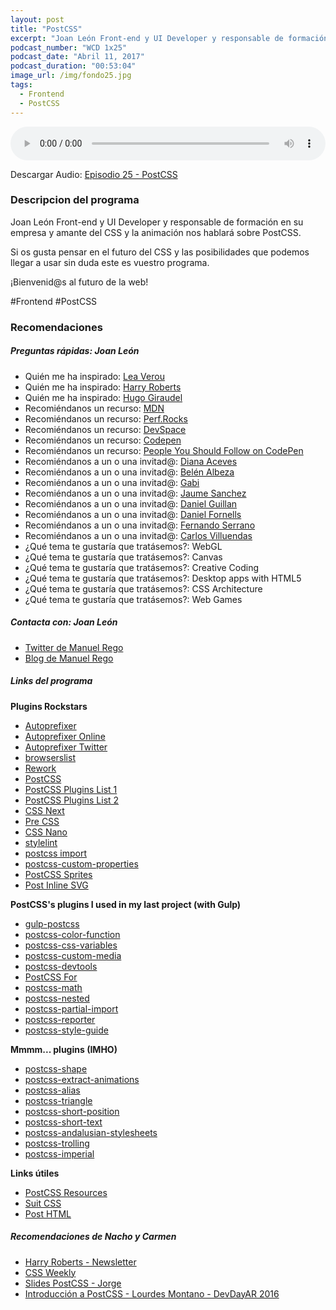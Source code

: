 ```yaml
---
layout: post
title: "PostCSS"
excerpt: "Joan León Front-end y UI Developer y responsable de formación en su empresa y amante del CSS y la animación nos hablará sobre PostCSS"
podcast_number: "WCD 1x25"
podcast_date: "Abril 11, 2017"
podcast_duration: "00:53:04"
image_url: /img/fondo25.jpg
tags: 
  - Frontend
  - PostCSS
---
```


<audio src="http://www.podtrac.com/pts/redirect.mp3/archive.org/download/WCD-25/WeCodeSign%201x25%20-%20PostCSS.mp3" preload="auto" controls style="width: 100%;">
  <p>Tu navegador no implementa el elemento audio</p>
</audio>

<p>Descargar Audio: <a href="http://www.podtrac.com/pts/redirect.mp3/archive.org/download/WCD-25/WeCodeSign%201x25%20-%20PostCSS.mp3" title="Botón derecho del ratón, luego guardar enlace como...">Episodio 25 - PostCSS</a></p>

<h3 class="post-title  post-heading">Descripcion del programa</h3>

Joan León Front-end y UI Developer y responsable de formación en su empresa y amante del CSS y la animación nos hablará sobre PostCSS.

Si os gusta pensar en el futuro del CSS y las posibilidades que podemos llegar a usar sin duda este es vuestro programa.

¡Bienvenid@s al futuro de la web!
 
<div class="rule"></div>

#Frontend #PostCSS

<div class="rule"></div>

<h3 class="post-title  post-heading">Recomendaciones</h3>

##### Preguntas rápidas: Joan León

<ul>
  <li class="recomendacion"><span>Quién me ha inspirado: </span><a href="http://lea.verou.me/">Lea Verou</a></li>
  <li class="recomendacion"><span>Quién me ha inspirado: </span><a href="https://csswizardry.com/">Harry Roberts</a></li>
  <li class="recomendacion"><span>Quién me ha inspirado: </span><a href="http://hugogiraudel.com/">Hugo Giraudel</a></li>
  <li class="recomendacion"><span>Recomiéndanos un recurso: <a href="https://developer.mozilla.org/">MDN</a></span></li>
  <li class="recomendacion"><span>Recomiéndanos un recurso: <a href="http://perf.rocks/">Perf.Rocks</a></span></li>
  <li class="recomendacion"><span>Recomiéndanos un recurso: <a href="https://app.devspace.io">DevSpace</a></span></li>
  <li class="recomendacion"><span>Recomiéndanos un recurso: <a href="http://codepen.io/">Codepen</a></span></li>
  <li class="recomendacion"><span>Recomiéndanos un recurso: <a href="https://github.com/nucliweb/People-You-Should-Follow-on-CodePen">People You Should Follow on CodePen</a></span></li>
  <li class="recomendacion"><span>Recomiéndanos a un o una invitad@: <a href="https://twitter.com/diana_aceves_">Diana Aceves</a></span></li>
  <li class="recomendacion"><span>Recomiéndanos a un o una invitad@: <a href="https://belenalbeza.com/">Belén Albeza</a></span></li>
  <li class="recomendacion"><span>Recomiéndanos a un o una invitad@: <a href="http://w3.unpocodetodo.info/">Gabi</a></span></li>
  <li class="recomendacion"><span>Recomiéndanos a un o una invitad@: <a href="https://github.com/spite">Jaume Sanchez</a></span></li>
  <li class="recomendacion"><span>Recomiéndanos a un o una invitad@: <a href="http://www.danielguillan.com">Daniel Guillan</a></span></li>
  <li class="recomendacion"><span>Recomiéndanos a un o una invitad@: <a href="https://github.com/danifornells">Daniel Fornells</a></span></li>
  <li class="recomendacion"><span>Recomiéndanos a un o una invitad@: <a href="http://fernandojsg.com/">Fernando Serrano</a></span></li>
  <li class="recomendacion"><span>Recomiéndanos a un o una invitad@: <a href="https://carlosvillu.com/">Carlos Villuendas</a></span></li>
  <li class="recomendacion"><span>¿Qué tema te gustaría que tratásemos?: WebGL</span></li>
  <li class="recomendacion"><span>¿Qué tema te gustaría que tratásemos?: Canvas</span></li>
  <li class="recomendacion"><span>¿Qué tema te gustaría que tratásemos?: Creative Coding</span></li>
  <li class="recomendacion"><span>¿Qué tema te gustaría que tratásemos?: Desktop apps with HTML5</span></li>
  <li class="recomendacion"><span>¿Qué tema te gustaría que tratásemos?: CSS Architecture</span></li>
  <li class="recomendacion"><span>¿Qué tema te gustaría que tratásemos?: Web Games</span></li>
</ul>

##### Contacta con: Joan León

<ul>
  <li class="recomendacion"><a href="https://twitter.com/regocas">Twitter de Manuel Rego</a></li>
  <li class="recomendacion"><a href="https://blogs.igalia.com/mrego/">Blog de Manuel Rego</a></li>
</ul>

##### Links del programa

**Plugins Rockstars**

<ul>
  <li class="recomendacion"><a href="https://github.com/postcss/autoprefixer">Autoprefixer</a></li>
  <li class="recomendacion"><a href="http://autoprefixer.github.io/">Autoprefixer Online</a></li>
  <li class="recomendacion"><a href="https://twitter.com/autoprefixer">Autoprefixer Twitter</a></li>
  <li class="recomendacion"><a href="https://github.com/ai/browserslist">browserslist</a></li>
  <li class="recomendacion"><a href="https://github.com/reworkcss/rework">Rework</a></li>
  <li class="recomendacion"><a href="https://github.com/postcss/postcss">PostCSS</a></li>
  <li class="recomendacion"><a href="https://github.com/postcss/postcss/blob/master/docs/plugins.md">PostCSS Plugins List 1</a></li>
  <li class="recomendacion"><a href="http://postcss.parts/">PostCSS Plugins List 2</a></li>
  <li class="recomendacion"><a href="http://cssnext.io/">CSS Next</a></li>
  <li class="recomendacion"><a href="https://github.com/jonathantneal/precss">Pre CSS</a></li>
  <li class="recomendacion"><a href="http://cssnano.co/">CSS Nano</a></li>
  <li class="recomendacion"><a href="https://stylelint.io/">stylelint</a></li>
  <li class="recomendacion"><a href="https://github.com/postcss/postcss-import">postcss import</a></li>
  <li class="recomendacion"><a href="https://github.com/postcss/postcss-custom-properties">postcss-custom-properties</a></li>
  <li class="recomendacion"><a href="https://github.com/2createStudio/postcss-sprites">PostCSS Sprites</a></li>
  <li class="recomendacion"><a href="https://github.com/TrySound/postcss-inline-svg">Post Inline SVG</a></li>
</ul>

**PostCSS's plugins I used in my last project (with Gulp)**

<ul>
  <li class="recomendacion"><a href="https://github.com/postcss/gulp-postcss">gulp-postcss</a></li>
  <li class="recomendacion"><a href="https://github.com/postcss/postcss-color-function">postcss-color-function</a></li>
  <li class="recomendacion"><a href="https://github.com/MadLittleMods/postcss-css-variables">postcss-css-variables</a></li>
  <li class="recomendacion"><a href="https://github.com/postcss/postcss-custom-media">postcss-custom-media</a></li>
  <li class="recomendacion"><a href="https://github.com/postcss/postcss-devtools">postcss-devtools</a></li>
  <li class="recomendacion"><a href="https://github.com/antyakushev/postcss-for">PostCSS For</a></li>
  <li class="recomendacion"><a href="https://github.com/shauns/postcss-math">postcss-math</a></li>
  <li class="recomendacion"><a href="https://github.com/postcss/postcss-nested">postcss-nested</a></li>
  <li class="recomendacion"><a href="https://github.com/jonathantneal/postcss-partial-import">postcss-partial-import</a></li>
  <li class="recomendacion"><a href="https://github.com/postcss/postcss-reporter">postcss-reporter</a></li>
  <li class="recomendacion"><a href="https://github.com/morishitter/postcss-style-guide">postcss-style-guide</a></li>
</ul>

**Mmmm... plugins (IMHO)**

<ul>
  <li class="recomendacion"><a href="https://github.com/baiyaaaaa/postcss-shape">postcss-shape</a></li>
  <li class="recomendacion"><a href="https://github.com/tivac/postcss-extract-animations">postcss-extract-animations</a></li>
  <li class="recomendacion"><a href="https://github.com/seaneking/postcss-alias">postcss-alias</a></li>
  <li class="recomendacion"><a href="https://github.com/jedmao/postcss-triangle">postcss-triangle</a></li>
  <li class="recomendacion"><a href="https://github.com/jonathantneal/postcss-short-position">postcss-short-position</a></li>
  <li class="recomendacion"><a href="https://github.com/jonathantneal/postcss-short-text">postcss-short-text</a></li>
  <li class="recomendacion"><a href="https://github.com/bameda/postcss-andalusian-stylesheets">postcss-andalusian-stylesheets</a></li>
  <li class="recomendacion"><a href="https://github.com/juanfran/postcss-trolling">postcss-trolling</a></li>
  <li class="recomendacion"><a href="https://github.com/sebdeckers/postcss-imperial">postcss-imperial</a></li>
</ul>

**Links útiles**

<ul>
  <li class="recomendacion"><a href="https://gist.github.com/nucliweb/71de63e832f9adc2c9193841dcd0efa1">PostCSS Resources</a></li>
  <li class="recomendacion"><a href="https://github.com/suitcss/preprocessor">Suit CSS</a></li>
  <li class="recomendacion"><a href="https://github.com/posthtml/posthtml">Post HTML</a></li>
</ul>

##### Recomendaciones de Nacho y Carmen

<ul>
  <li class="recomendacion"><a href="https://csswizardry.com/newsletter/">Harry Roberts - Newsletter</a></li>
  <li class="recomendacion"><a href="http://css-weekly.com/">CSS Weekly</a></li>
  <li class="recomendacion"><a href="http://jorgeatgu.github.io/slides/#/">Slides PostCSS - Jorge</a></li>
  <li class="recomendacion"><a href="https://www.youtube.com/watch?v=oT0XJvUww_k">Introducción a PostCSS - Lourdes Montano - DevDayAR 2016</a></li>
</ul>
